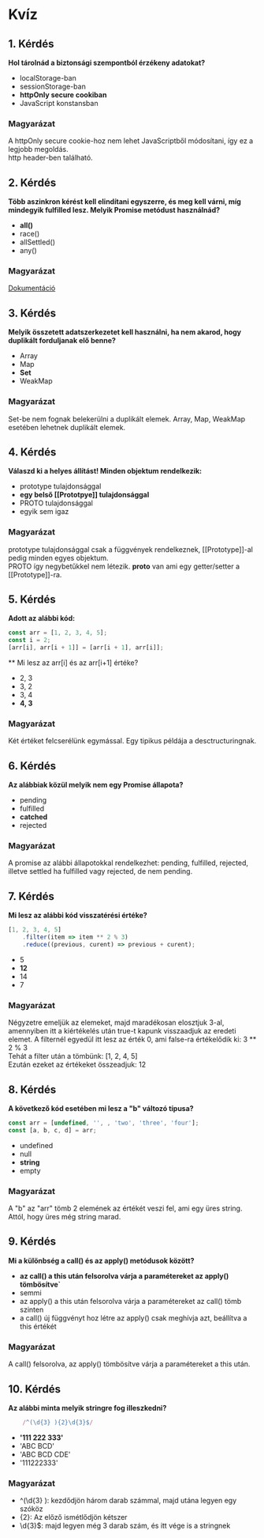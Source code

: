 # Kvíz  

## 1. Kérdés  
**Hol tárolnád a biztonsági szempontból érzékeny adatokat?**  

- localStorage-ban   
- sessionStorage-ban  
- **httpOnly secure cookiban**   
- JavaScript konstansban   

### Magyarázat
A httpOnly secure cookie-hoz nem lehet JavaScriptből módosítani, így ez a legjobb megoldás.  
http header-ben található.

## 2. Kérdés  
**Több aszinkron kérést kell elindítani egyszerre, és meg kell várni, míg mindegyik fulfilled lesz. Melyik Promise metódust használnád?** 

- **all()**
- race()   
- allSettled()  
- any()  

### Magyarázat
[Dokumentáció](https://developer.mozilla.org/en-US/docs/Web/JavaScript/Reference/Global_Objects/Promise/all)

## 3. Kérdés  
**Melyik összetett adatszerkezetet kell használni, ha nem akarod, hogy duplikált forduljanak elő benne?**  

- Array    
- Map   
- **Set**    
- WeakMap

### Magyarázat
Set-be nem fognak belekerülni a duplikált elemek. Array, Map, WeakMap esetében lehetnek duplikált elemek.

## 4. Kérdés  
**Válaszd ki a helyes állítást! Minden objektum rendelkezik:**  

- prototype tulajdonsággal   
- **egy belső [[Prototpye]] tulajdonsággal**    
- PROTO tulajdonsággal  
- egyik sem igaz

### Magyarázat
prototype tulajdonsággal csak a függvények rendelkeznek, [[Prototype]]-al pedig minden egyes objektum.  
PROTO így negybetűkkel nem létezik. __proto__ van ami egy getter/setter a [[Prototype]]-ra.  

## 5. Kérdés  
**Adott az alábbi kód:** 
```javascript
const arr = [1, 2, 3, 4, 5];
const i = 2;
[arr[i], arr[i + 1]] = [arr[i + 1], arr[i]];
```
** Mi lesz az arr[i] és az arr[i+1] értéke?

- 2, 3   
- 3, 2   
- 3, 4  
- **4, 3**

### Magyarázat
Két értéket felcserélünk egymással. Egy tipikus példája a desctructuringnak.

## 6. Kérdés  
**Az alábbiak közül melyik nem egy Promise állapota?** 

- pending    
- fulfilled   
- **catched**       
- rejected  

### Magyarázat
A promise az alábbi állapotokkal rendelkezhet: pending, fulfilled, rejected, illetve settled ha fulfilled vagy rejected, de nem pending.

## 7. Kérdés  
**Mi lesz az alábbi kód visszatérési értéke?**  
```javascript
[1, 2, 3, 4, 5]
    .filter(item => item ** 2 % 3)
    .reduce((previous, curent) => previous + curent);
```

-  5  
- **12**  
- 14  
- 7  

### Magyarázat
Négyzetre emeljük az elemeket, majd maradékosan elosztjuk 3-al, amennyiben itt a kiértékelés után true-t kapunk visszaadjuk az eredeti elemet.
A filternél egyedül itt lesz az érték 0, ami false-ra értékelődik ki: 3 ** 2 % 3   
Tehát a filter után a tömbünk: [1, 2, 4, 5]   
Ezután ezeket az értékeket összeadjuk:  12

## 8. Kérdés  
**A következő kód esetében mi lesz a "b" változó típusa?**

```javascript
const arr = [undefined, '', , 'two', 'three', 'four'];
const [a, b, c, d] = arr;
```

- undefined  
- null   
- **string**    
- empty  

### Magyarázat
A "b" az "arr" tömb 2 elemének az értékét veszi fel, ami egy üres string. Attól, hogy üres még string marad.   

## 9. Kérdés  
**Mi a különbség a call() és az apply() metódusok között?**  

- **az call() a this után felsorolva várja a paramétereket az apply() tömbösítve`**    
- semmi  
- az apply() a this után felsorolva várja a paramétereket az call() tömb szinten    
- a call() új függvényt hoz létre az apply() csak meghívja azt, beállítva a this értékét 

### Magyarázat
A call() felsorolva, az apply() tömbösítve várja a paramétereket a this után.

## 10. Kérdés  

**Az alábbi minta melyik stringre fog illeszkedni?**
```javascript
    /^(\d{3} ){2}\d{3}$/
```
- **'111 222 333'**   
- 'ABC BCD' 
- 'ABC BCD CDE'  
- '111222333'

### Magyarázat
- ^(\d{3} ): kezdődjön három darab számmal, majd utána legyen egy szóköz
- {2}: Az előző ismétlődjön kétszer
- \d{3}$: majd legyen még 3 darab szám, és itt vége is a stringnek  